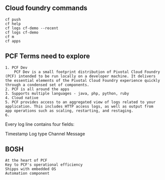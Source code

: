 ## Cloud foundry commands
	cf push
	cf help
	cf logs cf-demo --recent
	cf logs cf-demo
	cf m
	cf apps
## PCF Terms need to explore
	1. PCF Dev
		PCF Dev is a small footprint distribution of Pivotal Cloud Foundry (PCF) intended to be run locally on a developer machine. It delivers the essential elements of the Pivotal Cloud Foundry experience quickly through a condensed set of components.
	2. PCF is all around the apps
	3. Supports multiple languages - java, php, python, ruby
	4. Cloud native
	5. PCF provides access to an aggregated view of logs related to your application. This includes HTTP access logs, as well as output from app operations such as scaling, restarting, and restaging.
	6. 

Every log line contains four fields:

Timestamp
Log type
Channel
Message
## BOSH
	At the heart of PCF
	Key to PCF's operational efficiency
	Shipps with embedded OS
	Automation component
	
